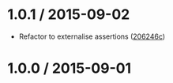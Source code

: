 <!--mdast setext-->

<!--lint disable no-multiple-toplevel-headings-->

1.0.1 / 2015-09-02
==================

*   Refactor to externalise assertions ([206246c](https://github.com/wooorm/unist-util-find-after/commit/206246c))

1.0.0 / 2015-09-01
==================
